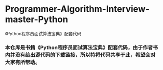 # Programmer-Algorithm-Interview-master-Python
《Python程序员面试算法宝典》配套代码

### 本仓库是书籍《Python程序员面试算法宝典》配套代码，由于作者书内并没有给出源代码的下载链接，所以特将代码共享于此，希望会对大家有所帮助。
